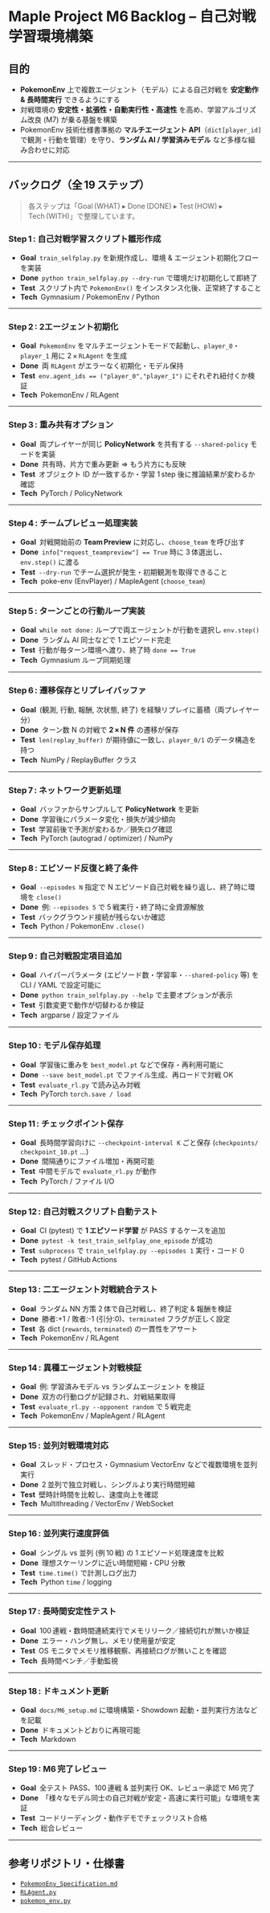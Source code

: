 # Maple Project M6 Backlog – 自己対戦学習環境構築

## 目的
- **PokemonEnv** 上で複数エージェント（モデル）による自己対戦を **安定動作 & 長時間実行** できるようにする  
- 対戦環境の **安定性・拡張性・自動実行性・高速性** を高め、学習アルゴリズム改良 (M7) が乗る基盤を構築  
- PokemonEnv 技術仕様書準拠の **マルチエージェント API**（`dict[player_id]` で観測・行動を管理）を守り、**ランダム AI / 学習済みモデル** など多様な組み合わせに対応  

---

## バックログ（全 19 ステップ）

> 各ステップは「Goal (WHAT) ▸ Done (DONE) ▸ Test (HOW) ▸ Tech (WITH)」で整理しています。

### Step 1 : 自己対戦学習スクリプト雛形作成
- **Goal** `train_selfplay.py` を新規作成し、環境 & エージェント初期化フローを実装  
- **Done** `python train_selfplay.py --dry-run` で環境だけ初期化して即終了  
- **Test** スクリプト内で `PokemonEnv()` をインスタンス化後、正常終了すること  
- **Tech** Gymnasium / PokemonEnv / Python

---

### Step 2 : 2エージェント初期化
- **Goal** `PokemonEnv` をマルチエージェントモードで起動し、`player_0`・`player_1` 用に 2 × `RLAgent` を生成  
- **Done** 両 `RLAgent` がエラーなく初期化・モデル保持  
- **Test** `env.agent_ids == ("player_0","player_1")` にそれぞれ紐付くか検証  
- **Tech** PokemonEnv / RLAgent

---

### Step 3 : 重み共有オプション
- **Goal** 両プレイヤーが同じ **PolicyNetwork** を共有する `--shared-policy` モードを実装  
- **Done** 共有時、片方で重み更新 ⇒ もう片方にも反映  
- **Test** オブジェクト ID が一致するか・学習 1 step 後に推論結果が変わるか確認  
- **Tech** PyTorch / PolicyNetwork

---

### Step 4 : チームプレビュー処理実装
- **Goal** 対戦開始前の **Team Preview** に対応し、`choose_team` を呼び出す  
- **Done** `info["request_teampreview"] == True` 時に 3 体選出し、`env.step()` に渡る  
- **Test** `--dry-run` でチーム選択が発生・初期観測を取得できること  
- **Tech** poke-env (EnvPlayer) / MapleAgent (`choose_team`)

---

### Step 5 : ターンごとの行動ループ実装
- **Goal** `while not done:` ループで両エージェントが行動を選択し `env.step()`  
- **Done** ランダム AI 同士などで 1 エピソード完走  
- **Test** 行動が毎ターン環境へ渡り、終了時 `done == True`  
- **Tech** Gymnasium ループ同期処理

---

### Step 6 : 遷移保存とリプレイバッファ
- **Goal** (観測, 行動, 報酬, 次状態, 終了) を経験リプレイに蓄積（両プレイヤー分）  
- **Done** ターン数 N の対戦で **2 × N 件** の遷移が保存  
- **Test** `len(replay_buffer)` が期待値に一致し、`player_0/1` のデータ構造を持つ  
- **Tech** NumPy / ReplayBuffer クラス

---

### Step 7 : ネットワーク更新処理
- **Goal** バッファからサンプルして **PolicyNetwork** を更新  
- **Done** 学習後にパラメータ変化・損失が減少傾向  
- **Test** 学習前後で予測が変わるか／損失ログ確認  
- **Tech** PyTorch (autograd / optimizer) / NumPy

---

### Step 8 : エピソード反復と終了条件
- **Goal** `--episodes N` 指定で N エピソード自己対戦を繰り返し、終了時に環境を `close()`  
- **Done** 例: `--episodes 5` で 5 戦実行・終了時に全資源解放  
- **Test** バックグラウンド接続が残らないか確認  
- **Tech** Python / PokemonEnv `.close()`

---

### Step 9 : 自己対戦設定項目追加
- **Goal** ハイパーパラメータ (エピソード数・学習率・`--shared-policy` 等) を CLI / YAML で設定可能に  
- **Done** `python train_selfplay.py --help` で主要オプションが表示  
- **Test** 引数変更で動作が切替わるか検証  
- **Tech** argparse / 設定ファイル

---

### Step 10 : モデル保存処理
- **Goal** 学習後に重みを `best_model.pt` などで保存・再利用可能に  
- **Done** `--save best_model.pt` でファイル生成、再ロードで対戦 OK  
- **Test** `evaluate_rl.py` で読み込み対戦  
- **Tech** PyTorch `torch.save / load`

---

### Step 11 : チェックポイント保存
- **Goal** 長時間学習向けに `--checkpoint-interval K` ごと保存 (`checkpoints/ checkpoint_10.pt` …)  
- **Done** 間隔通りにファイル増加・再開可能  
- **Test** 中間モデルで `evaluate_rl.py` が動作  
- **Tech** PyTorch / ファイル I/O

---

### Step 12 : 自己対戦スクリプト自動テスト
- **Goal** CI (pytest) で **1 エピソード学習** が PASS するケースを追加  
- **Done** `pytest -k test_train_selfplay_one_episode` が成功  
- **Test** `subprocess` で `train_selfplay.py --episodes 1` 実行・コード 0  
- **Tech** pytest / GitHub Actions

---

### Step 13 : 二エージェント対戦統合テスト
- **Goal** ランダム NN 方策 2 体で自己対戦し、終了判定 & 報酬を検証  
- **Done** 勝者:+1 / 敗者:-1 (引分:0)、`terminated` フラグが正しく設定  
- **Test** 各 dict (`rewards`, `terminated`) の一貫性をアサート  
- **Tech** PokemonEnv / RLAgent

---

### Step 14 : 異種エージェント対戦検証
- **Goal** 例: 学習済みモデル vs ランダムエージェント を検証  
- **Done** 双方の行動ログが記録され、対戦結果取得  
- **Test** `evaluate_rl.py --opponent random` で 5 戦完走  
- **Tech** PokemonEnv / MapleAgent / RLAgent

---

### Step 15 : 並列対戦環境対応
- **Goal** スレッド・プロセス・Gymnasium VectorEnv などで複数環境を並列実行  
- **Done** 2 並列で独立対戦し、シングルより実行時間短縮  
- **Test** 壁時計時間を比較し、速度向上を確認  
- **Tech** Multithreading / VectorEnv / WebSocket

---

### Step 16 : 並列実行速度評価
- **Goal** シングル vs 並列 (例 10 戦) の 1 エピソード処理速度を比較  
- **Done** 理想スケーリングに近い時間短縮・CPU 分散  
- **Test** `time.time()` で計測しログ出力  
- **Tech** Python `time` / logging

---

### Step 17 : 長時間安定性テスト
- **Goal** 100 連戦・数時間連続実行でメモリリーク／接続切れが無いか検証  
- **Done** エラー・ハング無し、メモリ使用量が安定  
- **Test** OS モニタでメモリ推移観察、再接続ログが無いことを確認  
- **Tech** 長時間ベンチ／手動監視

---

### Step 18 : ドキュメント更新
- **Goal** `docs/M6_setup.md` に環境構築・Showdown 起動・並列実行方法などを記載  
- **Done** ドキュメントどおりに再現可能  
- **Tech** Markdown

---

### Step 19 : M6 完了レビュー
- **Goal** 全テスト PASS、100 連戦 & 並列実行 OK、レビュー承認で M6 完了  
- **Done** 「様々なモデル同士の自己対戦が安定・高速に実行可能」な環境を実証  
- **Test** コードリーディング・動作デモでチェックリスト合格  
- **Tech** 総合レビュー

---

## 参考リポジトリ・仕様書
- [`PokemonEnv_Specification.md`](https://github.com/TKG1005/Maple/blob/af7948de455ed5f2d09222c90d3958f4f9e0f771/docs/AI-design/PokemonEnv_Specification.md)  
- [`RLAgent.py`](https://github.com/TKG1005/Maple/blob/af7948de455ed5f2d09222c90d3958f4f9e0f771/src/agents/RLAgent.py)  
- [`pokemon_env.py`](https://github.com/TKG1005/Maple/blob/af7948de455ed5f2d09222c90d3958f4f9e0f771/src/env/pokemon_env.py)

